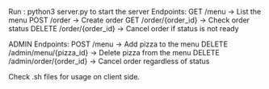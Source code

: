 Run : python3 server.py to start the server
Endpoints:
GET /menu -> List the menu
POST /order -> Create order
GET /order/{order_id} -> Check order status
DELETE /order/{order_id} -> Cancel order if status is not ready

ADMIN Endpoints:
POST /menu -> Add pizza to the menu
DELETE /admin/menu/{pizza_id} -> Delete pizza from the menu
DELETE /admin/order/{order_id} -> Cancel order regardless of status

Check .sh files for usage on client side.
